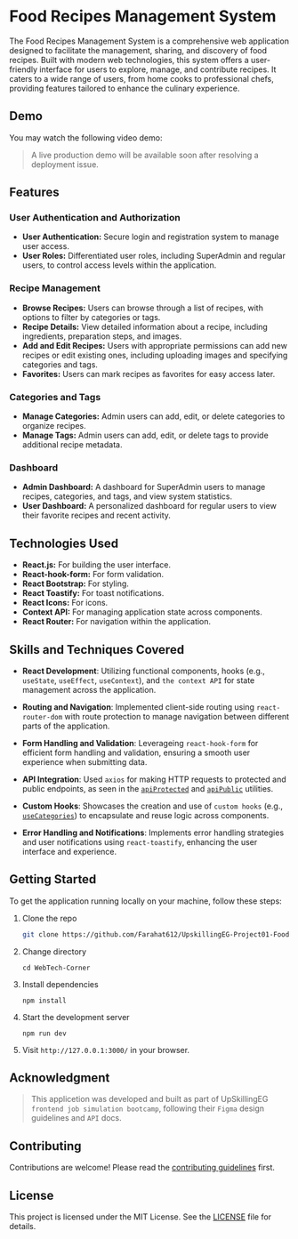 # Food Recipes Management System

The Food Recipes Management System is a comprehensive web application designed to facilitate the management, sharing, and discovery of food recipes. Built with modern web technologies, this system offers a user-friendly interface for users to explore, manage, and contribute recipes. It caters to a wide range of users, from home cooks to professional chefs, providing features tailored to enhance the culinary experience.

## Demo

You may watch the following video demo:

> A live production demo will be available soon after resolving a deployment issue.

## Features

### User Authentication and Authorization

- **User Authentication:** Secure login and registration system to manage user access.
- **User Roles:** Differentiated user roles, including SuperAdmin and regular users, to control access levels within the application.

### Recipe Management

- **Browse Recipes:** Users can browse through a list of recipes, with options to filter by categories or tags.
- **Recipe Details:** View detailed information about a recipe, including ingredients, preparation steps, and images.
- **Add and Edit Recipes:** Users with appropriate permissions can add new recipes or edit existing ones, including uploading images and specifying categories and tags.
- **Favorites:** Users can mark recipes as favorites for easy access later.

### Categories and Tags

- **Manage Categories:** Admin users can add, edit, or delete categories to organize recipes.
- **Manage Tags:** Admin users can add, edit, or delete tags to provide additional recipe metadata.

### Dashboard

- **Admin Dashboard:** A dashboard for SuperAdmin users to manage recipes, categories, and tags, and view system statistics.
- **User Dashboard:** A personalized dashboard for regular users to view their favorite recipes and recent activity.

## Technologies Used

- **React.js:** For building the user interface.
- **React-hook-form:** For form validation.
- **React Bootstrap:** For styling.
- **React Toastify:** For toast notifications.
- **React Icons:** For icons.
- **Context API:** For managing application state across components.
- **React Router:** For navigation within the application.

## Skills and Techniques Covered

- **React Development**: Utilizing functional components, hooks (e.g., `useState`, `useEffect`, `useContext`), and `the context API` for state management across the application.

- **Routing and Navigation**: Implemented client-side routing using `react-router-dom` with route protection to manage navigation between different parts of the application.

- **Form Handling and Validation**: Leverageing `react-hook-form` for efficient form handling and validation, ensuring a smooth user experience when submitting data.

- **API Integration**: Used `axios` for making HTTP requests to protected and public endpoints, as seen in the [`apiProtected`](src/utils/api.js) and [`apiPublic`](src/utils/api.js) utilities.

- **Custom Hooks**: Showcases the creation and use of `custom hooks` (e.g., [`useCategories`](src/hooks/other/useCategories.js)) to encapsulate and reuse logic across components.

- **Error Handling and Notifications**: Implements error handling strategies and user notifications using `react-toastify`, enhancing the user interface and experience.

## Getting Started

To get the application running locally on your machine, follow these steps:

1. Clone the repo

   ```sh
   git clone https://github.com/Farahat612/UpskillingEG-Project01-FoodRecipesApp
   ```

2. Change directory

   ```shell
   cd WebTech-Corner
   ```

3. Install dependencies

   ```shell
   npm install
   ```

4. Start the development server

   ```shell
   npm run dev
   ```

5. Visit `http://127.0.0.1:3000/` in your browser.

## Acknowledgment

> This applicetion was developed and built as part of UpSkillingEG `frontend job simulation bootcamp`, following their `Figma` design guidelines and `API` docs.

## Contributing

Contributions are welcome! Please read the [contributing guidelines](CONTRIBUTING.md) first.

## License

This project is licensed under the MIT License. See the [LICENSE](LICENSE.md) file for details.
